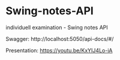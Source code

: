 # Swing-notes-API
individuell examination - Swing notes API

Swagger:
http://localhost:5050/api-docs/#/

Presentation:
https://youtu.be/KxYIJ4Lo-iA

